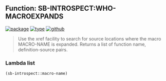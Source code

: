 ## Function: SB-INTROSPECT:WHO-MACROEXPANDS
[![package](https://img.shields.io/badge/Package-SB--INTROSPECT-5f9ea0.svg?style=social&colorA=999999)](../) [![type](https://img.shields.io/badge/Type-Function-5f9ea0.svg?style=social&colorA=999999)](../#function) [![github](https://img.shields.io/badge/GitHub-View_the_source-5f9ea0.svg?style=social&colorA=999999&logo=github)](https://github.com/sbcl/sbcl/blob/master/contrib/sb-introspect/introspect.lisp/) 

> Use the xref facility to search for source locations where the
> macro MACRO-NAME is expanded. Returns a list of function name,
> definition-source pairs.

### Lambda list
```cl
(sb-introspect::macro-name)
```
